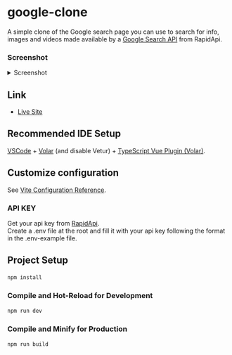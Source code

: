 # google-clone

A simple clone of the Google search page you can use to search for info, images and videos made available by a [Google Search API](https://rapidapi.com/tuangeek/api/seo-api) from RapidApi.


### Screenshot

<details>
<summary>Screenshot</summary>

![Screenshot of project](./goGGL.PNG)

</details>


## Link

- [Live Site](https://search-goggl.netlify.app/)


## Recommended IDE Setup

[VSCode](https://code.visualstudio.com/) + [Volar](https://marketplace.visualstudio.com/items?itemName=johnsoncodehk.volar) (and disable Vetur) + [TypeScript Vue Plugin (Volar)](https://marketplace.visualstudio.com/items?itemName=johnsoncodehk.vscode-typescript-vue-plugin).

## Customize configuration

See [Vite Configuration Reference](https://vitejs.dev/config/).


### API KEY
Get your api key from [RapidApi](https://rapidapi.com/tuangeek/api/seo-api). <br>
Create a .env file at the root and fill it with your api key following the format in the .env-example file.


## Project Setup

```sh
npm install
```

### Compile and Hot-Reload for Development

```sh
npm run dev
```

### Compile and Minify for Production

```sh
npm run build
```
